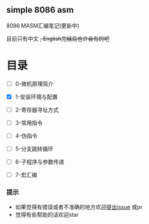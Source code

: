 ## simple 8086 asm

8086 MASM汇编笔记(更新中)

目前只有中文 ~~, English完结后也许会有的吧~~

目录
===

- [ ] 0-微机原理简介
- [x] 1-安装环境与配置
- [ ] 2-寄存器寻址方式
- [ ] 3-常用指令 
- [ ] 4-伪指令
- [ ] 5-分支跳转循环
- [ ] 6-子程序与参数传递
- [ ] 7-宏汇编


### 提示
- 如果觉得有错误或者不准确的地方欢迎[提出issue](https://github.com/Wistral/simple-masm/issues/new) 或pr
- 觉得有些帮助的话欢迎star